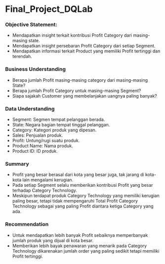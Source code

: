 # Final_Project_DQLab

### Objective Statement:
- Mendapatkan insight terkait kontribusi Profit Category dari masing-masing state.
- Mendapatkan insight persebaran Profit Category dari setiap Segment.
- Mendapatkan informasi terkait Product yang memiliki Profit tertinggi dan terendah. 

### Business Understanding
- Berapa jumlah Profit masing-masing category  dari masing-masing State?
- Berapa jumlah Profit Category untuk masing-masing Segment?
- Siapa sajakah Customer yang membelanjakan uangnya paling banyak?

### Data Understanding
- Segment: Segmen tempat pelanggan berada.
- State: Negara bagian tempat tinggal pelanggan.
- Category: Kategori produk yang dipesan.
- Sales: Penjualan produk.
- Profit: Untung/rugi suatu produk.
- Product Name: Nama produk.
- Product ID: ID produk.

### Summary
- Profit yang besar berasal dari kota yang besar juga, tak jarang di kota-kota lain mengalami kerugian.
- Pada setiap Segment selalu memberikan kontribusi Profit yang besar terhadap Category Technology.
- Meskipun terdapat produk Category Technology yang memiliki kerugian paling besar, tetapi tidak mempengaruhi Total Profit Category Technology sebagai yang paling Profit diantara ketiga Category yang ada.

### Recommendation
- Untuk mendapatkan lebih banyak Profit sebaiknya memperbanyak jumlah produk yang dijual di kota besar.
- Memberikan lebih bayak penawaran yang menarik pada Category Technology dikarenakan jumlah order yang paling sedikit tetapi memiliki Profit tertinggi.
